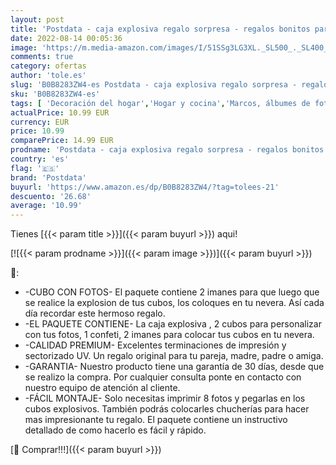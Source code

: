 ```yaml
---
layout: post
title: 'Postdata - caja explosiva regalo sorpresa - regalos bonitos para mi novia novios - aniversario pareja - fotos personalizadas - explosion box - lovebox -cumpleaños- San Valentín - Día de la Madre - Navidad'
date: 2022-08-14 00:05:36
image: 'https://m.media-amazon.com/images/I/51SSg3LG3XL._SL500_._SL400_.jpg'
comments: true
category: ofertas
author: 'tole.es'
slug: 'B0B8283ZW4-es Postdata - caja explosiva regalo sorpresa - regalos...'
sku: 'B0B8283ZW4-es'
tags: [ 'Decoración del hogar','Hogar y cocina','Marcos, álbumes de fotos y accesorios','navidad','postdata','Álbumes de fotos','🇪🇸', ]
actualPrice: 10.99 EUR
currency: EUR
price: 10.99
comparePrice: 14.99 EUR
prodname: 'Postdata - caja explosiva regalo sorpresa - regalos bonitos para mi novia novios - aniversario pareja - fotos personalizadas - explosion box - lovebox -cumpleaños- San Valentín - Día de la Madre - Navidad'
country: 'es'
flag: '🇪🇸'
brand: 'Postdata'
buyurl: 'https://www.amazon.es/dp/B0B8283ZW4/?tag=tolees-21'
descuento: '26.68'
average: '10.99'
---
```


Tienes [{{< param title >}}]({{< param buyurl >}}) aqui!

[![{{< param prodname >}}]({{< param image >}})]({{< param buyurl >}})

🔎:

- -CUBO CON FOTOS- El paquete contiene 2 imanes para que luego que se realice la explosion de tus cubos, los coloques en tu nevera. Así cada día recordar este hermoso regalo.
- -EL PAQUETE CONTIENE- La caja explosiva , 2 cubos para personalizar con tus fotos, 1 confeti, 2 imanes para colocar tus cubos en tu nevera.
- -CALIDAD PREMIUM- Excelentes terminaciones de impresión y sectorizado UV. Un regalo original para tu pareja, madre, padre o amiga.
- -GARANTIA- Nuestro producto tiene una garantía de 30 días, desde que se realizo la compra. Por cualquier consulta ponte en contacto con nuestro equipo de atención al cliente.
- -FÁCIL MONTAJE- Solo necesitas imprimir 8 fotos y pegarlas en los cubos explosivos. También podrás colocarles chucherías para hacer mas impresionante tu regalo. El paquete contiene un instructivo detallado de como hacerlo es fácil y rápido.

[🛒 Comprar!!!]({{< param buyurl >}})
